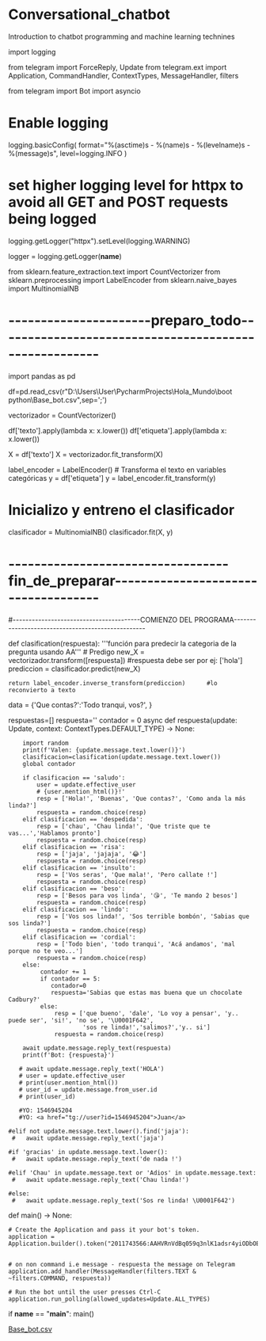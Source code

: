 # Conversational_chatbot
Introduction to chatbot programming and machine learning technines 

import logging

from telegram import ForceReply, Update
from telegram.ext import Application, CommandHandler, ContextTypes, MessageHandler, filters

from telegram import Bot
import asyncio

# Enable logging
logging.basicConfig(
    format="%(asctime)s - %(name)s - %(levelname)s - %(message)s", level=logging.INFO
)
# set higher logging level for httpx to avoid all GET and POST requests being logged
logging.getLogger("httpx").setLevel(logging.WARNING)

logger = logging.getLogger(__name__)


from sklearn.feature_extraction.text import CountVectorizer
from sklearn.preprocessing import LabelEncoder
from sklearn.naive_bayes import MultinomialNB

# ----------------------preparo_todo------------------------------------------------------
import pandas as pd

df=pd.read_csv(r"D:\Users\User\PycharmProjects\Hola_Mundo\boot python\Base_bot.csv",sep=';')


vectorizador = CountVectorizer()

df['texto'].apply(lambda x: x.lower())
df['etiqueta'].apply(lambda x: x.lower())

X = df['texto']
X = vectorizador.fit_transform(X)

label_encoder = LabelEncoder()  # Transforma el texto en variables categóricas
y = df['etiqueta']
y = label_encoder.fit_transform(y)

# Inicializo y entreno el clasificador
clasificador = MultinomialNB()
clasificador.fit(X, y)

# ----------------------------------fin_de_preparar------------------------------------


#----------------------------------------COMIENZO DEL PROGRAMA--------------------------------------------------



def clasification(respuesta):
    '''función para predecir la categoria de la pregunta usando AA'''
    # Predigo
    new_X = vectorizador.transform([respuesta])  #respuesta debe ser por ej: ['hola']
    prediccion = clasificador.predict(new_X)

    return label_encoder.inverse_transform(prediccion)      #lo reconvierto a texto

data = {'Que contas?':'Todo tranqui, vos?', }

respuestas=[]
respuesta=''
contador = 0
async def respuesta(update: Update, context: ContextTypes.DEFAULT_TYPE) -> None:

        import random
        print(f'Valen: {update.message.text.lower()}')
        clasificacion=clasification(update.message.text.lower())
        global contador

        if clasificacion == 'saludo':
            user = update.effective_user
            # {user.mention_html()}!'
            resp = ['Hola!', 'Buenas', 'Que contas?', 'Como anda la más linda?']
            respuesta = random.choice(resp)
        elif clasificacion == 'despedida':
            resp = ['chau', 'Chau linda!', 'Que triste que te vas...','Hablamos pronto']
            respuesta = random.choice(resp)
        elif clasificacion == 'risa':
            resp = ['jaja', 'jajaja', '😂']
            respuesta = random.choice(resp)
        elif clasificacion == 'insulto':
            resp = ['Vos seras', 'Que mala!', 'Pero callate !']
            respuesta = random.choice(resp)
        elif clasificacion == 'beso':
            resp = ['Besos para vos linda', '😘', 'Te mando 2 besos']
            respuesta = random.choice(resp)
        elif clasificacion == 'lindo':
            resp = ['Vos sos linda!', 'Sos terrible bombón', 'Sabias que sos linda?']
            respuesta = random.choice(resp)
        elif clasificacion == 'cordial':
            resp = ['Todo bien', 'todo tranqui', 'Acá andamos', 'mal porque no te veo...']
            respuesta = random.choice(resp)
        else:
             contador += 1
             if contador == 5:
                contador=0
                respuesta='Sabias que estas mas buena que un chocolate Cadbury?'
             else:
                 resp = ['que bueno', 'dale', 'Lo voy a pensar', 'y.. puede ser', 'si!', 'no se', '\U0001F642',
                         'sos re linda!','salimos?','y.. si']
                 respuesta = random.choice(resp)

        await update.message.reply_text(respuesta)
        print(f'Bot: {respuesta}')

       # await update.message.reply_text('HOLA')
       # user = update.effective_user
       # print(user.mention_html())
       # user_id = update.message.from_user.id
       # print(user_id)

       #YO: 1546945204
       #YO: <a href="tg://user?id=1546945204">Juan</a>

    #elif not update.message.text.lower().find('jaja'):
     #   await update.message.reply_text('jaja')

    #if 'gracias' in update.message.text.lower():
     #   await update.message.reply_text('de nada !')

    #elif 'Chau' in update.message.text or 'Adios' in update.message.text:
     #   await update.message.reply_text('Chau linda!')

    #else:
     #   await update.message.reply_text('Sos re linda! \U0001F642')



def main() -> None:

    # Create the Application and pass it your bot's token.
    application = Application.builder().token("2011743566:AAHVRnVdBq059q3nlK1adsr4yiODbOEXyXw").build()


    # on non command i.e message - respuesta the message on Telegram
    application.add_handler(MessageHandler(filters.TEXT & ~filters.COMMAND, respuesta))

    # Run the bot until the user presses Ctrl-C
    application.run_polling(allowed_updates=Update.ALL_TYPES)


if __name__ == "__main__":
    main()

[Base_bot.csv](https://github.com/user-attachments/files/16065975/Base_bot.csv)
